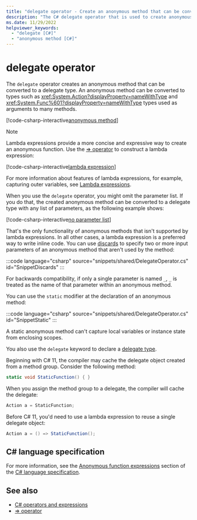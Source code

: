 ```yaml
---
title: "delegate operator - Create an anonymous method that can be converted to a delegate type."
description: "The C# delegate operator that is used to create anonymous methods. These types can be used for `Func<>` and `Action<>` parameters in many .NET APIs."
ms.date: 11/29/2022
helpviewer_keywords:
  - "delegate [C#]"
  - "anonymous method [C#]"
---
```

# delegate operator

The `delegate` operator creates an anonymous method that can be converted to a delegate type. An anonymous method can be converted to types such as <xref:System.Action?displayProperty=nameWithType> and <xref:System.Func%601?displayProperty=nameWithType> types used as arguments to many methods.

[!code-csharp-interactive[anonymous method](snippets/shared/DelegateOperator.cs#AnonymousMethod)]

> [!NOTE]
> Lambda expressions provide a more concise and expressive way to create an anonymous function. Use the [=> operator](lambda-operator.md) to construct a lambda expression:
>
> [!code-csharp-interactive[lambda expression](snippets/shared/DelegateOperator.cs#Lambda)]
>
> For more information about features of lambda expressions, for example, capturing outer variables, see [Lambda expressions](lambda-expressions.md).

When you use the `delegate` operator, you might omit the parameter list. If you do that, the created anonymous method can be converted to a delegate type with any list of  parameters, as the following example shows:

[!code-csharp-interactive[no parameter list](snippets/shared/DelegateOperator.cs#WithoutParameterList)]

That's the only functionality of anonymous methods that isn't supported by lambda expressions. In all other cases, a lambda expression is a preferred way to write inline code. You can use [discards](../../fundamentals/functional/discards.md) to specify two or more input parameters of an anonymous method that aren't used by the method:

:::code language="csharp" source="snippets/shared/DelegateOperator.cs" id="SnippetDiscards" :::

For backwards compatibility, if only a single parameter is named `_`, `_` is treated as the name of that parameter within an anonymous method.

You can use the `static` modifier at the declaration of an anonymous method:

:::code language="csharp" source="snippets/shared/DelegateOperator.cs" id="SnippetStatic" :::

A static anonymous method can't capture local variables or instance state from enclosing scopes.

You also use the `delegate` keyword to declare a [delegate type](../builtin-types/reference-types.md#the-delegate-type).

Beginning with C# 11, the compiler may cache the delegate object created from a method group. Consider the following method:

```csharp
static void StaticFunction() { }
```

When you assign the method group to a delegate, the compiler will cache the delegate:

```csharp
Action a = StaticFunction;
```

Before C# 11, you'd need to use a lambda expression to reuse a single delegate object:

```csharp
Action a = () => StaticFunction();
```

## C# language specification

For more information, see the [Anonymous function expressions](~/_csharpstandard/standard/expressions.md#1221-anonymous-function-expressions) section of the [C# language specification](~/_csharpstandard/standard/README.md).

## See also

- [C# operators and expressions](index.md)
- [=> operator](lambda-operator.md)
